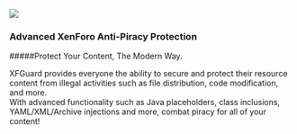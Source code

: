 ![](https://xfguard.com/images/xfguard-logo-final.png)
### Advanced XenForo Anti-Piracy Protection
#####Protect Your Content, The Modern Way.
<p>
XFGuard provides everyone the ability to secure and protect their resource content from illegal activities such as file distribution, code modification, and more. <br>
With advanced functionality such as Java placeholders, class inclusions, YAML/XML/Archive injections and more, combat piracy for all of your content!
</p>

